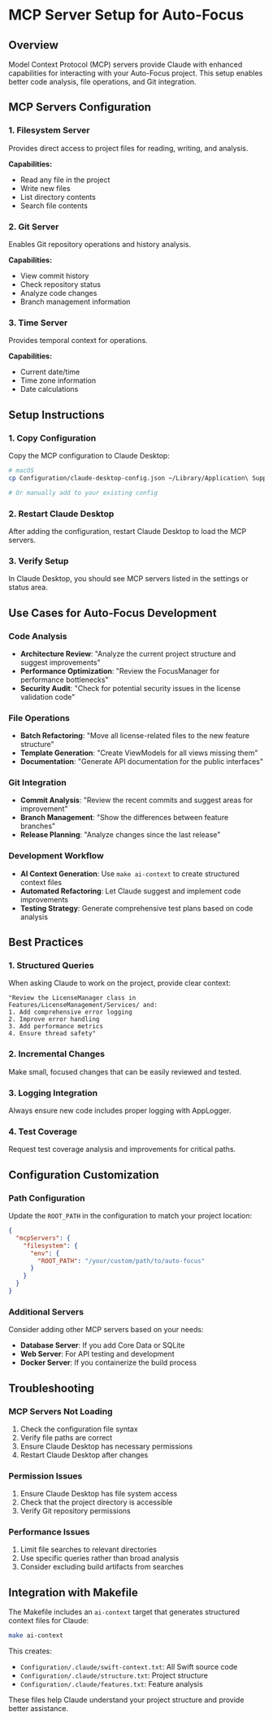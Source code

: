 # MCP Server Setup for Auto-Focus

## Overview
Model Context Protocol (MCP) servers provide Claude with enhanced capabilities for interacting with your Auto-Focus project. This setup enables better code analysis, file operations, and Git integration.

## MCP Servers Configuration

### 1. Filesystem Server
Provides direct access to project files for reading, writing, and analysis.

**Capabilities:**
- Read any file in the project
- Write new files
- List directory contents
- Search file contents

### 2. Git Server  
Enables Git repository operations and history analysis.

**Capabilities:**
- View commit history
- Check repository status
- Analyze code changes
- Branch management information

### 3. Time Server
Provides temporal context for operations.

**Capabilities:**
- Current date/time
- Time zone information
- Date calculations

## Setup Instructions

### 1. Copy Configuration
Copy the MCP configuration to Claude Desktop:

```bash
# macOS
cp Configuration/claude-desktop-config.json ~/Library/Application\ Support/Claude/claude_desktop_config.json

# Or manually add to your existing config
```

### 2. Restart Claude Desktop
After adding the configuration, restart Claude Desktop to load the MCP servers.

### 3. Verify Setup
In Claude Desktop, you should see MCP servers listed in the settings or status area.

## Use Cases for Auto-Focus Development

### Code Analysis
- **Architecture Review**: "Analyze the current project structure and suggest improvements"
- **Performance Optimization**: "Review the FocusManager for performance bottlenecks"
- **Security Audit**: "Check for potential security issues in the license validation code"

### File Operations
- **Batch Refactoring**: "Move all license-related files to the new feature structure"
- **Template Generation**: "Create ViewModels for all views missing them"
- **Documentation**: "Generate API documentation for the public interfaces"

### Git Integration
- **Commit Analysis**: "Review the recent commits and suggest areas for improvement"
- **Branch Management**: "Show the differences between feature branches"
- **Release Planning**: "Analyze changes since the last release"

### Development Workflow
- **AI Context Generation**: Use `make ai-context` to create structured context files
- **Automated Refactoring**: Let Claude suggest and implement code improvements
- **Testing Strategy**: Generate comprehensive test plans based on code analysis

## Best Practices

### 1. Structured Queries
When asking Claude to work on the project, provide clear context:

```
"Review the LicenseManager class in Features/LicenseManagement/Services/ and:
1. Add comprehensive error logging
2. Improve error handling
3. Add performance metrics
4. Ensure thread safety"
```

### 2. Incremental Changes
Make small, focused changes that can be easily reviewed and tested.

### 3. Logging Integration
Always ensure new code includes proper logging with AppLogger.

### 4. Test Coverage
Request test coverage analysis and improvements for critical paths.

## Configuration Customization

### Path Configuration
Update the `ROOT_PATH` in the configuration to match your project location:

```json
{
  "mcpServers": {
    "filesystem": {
      "env": {
        "ROOT_PATH": "/your/custom/path/to/auto-focus"
      }
    }
  }
}
```

### Additional Servers
Consider adding other MCP servers based on your needs:

- **Database Server**: If you add Core Data or SQLite
- **Web Server**: For API testing and development
- **Docker Server**: If you containerize the build process

## Troubleshooting

### MCP Servers Not Loading
1. Check the configuration file syntax
2. Verify file paths are correct
3. Ensure Claude Desktop has necessary permissions
4. Restart Claude Desktop after changes

### Permission Issues
1. Ensure Claude Desktop has file system access
2. Check that the project directory is accessible
3. Verify Git repository permissions

### Performance Issues
1. Limit file searches to relevant directories
2. Use specific queries rather than broad analysis
3. Consider excluding build artifacts from searches

## Integration with Makefile

The Makefile includes an `ai-context` target that generates structured context files for Claude:

```bash
make ai-context
```

This creates:
- `Configuration/.claude/swift-context.txt`: All Swift source code
- `Configuration/.claude/structure.txt`: Project structure
- `Configuration/.claude/features.txt`: Feature analysis

These files help Claude understand your project structure and provide better assistance.